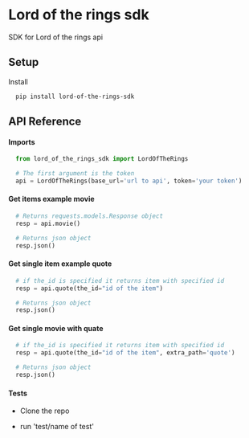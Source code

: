 # Lord of the rings sdk

SDK for Lord of the rings api
## Setup

Install

```bash
  pip install lord-of-the-rings-sdk
```


## API Reference

#### Imports

```python
  from lord_of_the_rings_sdk import LordOfTheRings
```
```python
  # The first argument is the token
  api = LordOfTheRings(base_url='url to api', token='your token')
```

#### Get items example movie

```python
  # Returns requests.models.Response object
  resp = api.movie()

  # Returns json object
  resp.json()

```

#### Get single item example quote

```python
  # if the_id is specified it returns item with specified id
  resp = api.quote(the_id="id of the item")

  # Returns json object
  resp.json()

```

#### Get single movie with quate

```python
  # if the_id is specified it returns item with specified id
  resp = api.quote(the_id="id of the item", extra_path='quote')

  # Returns json object
  resp.json()

```

#### Tests
- Clone the repo

- run 'test/name of test'

